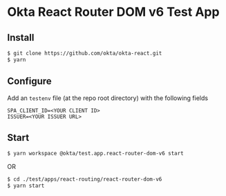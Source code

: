 # Okta React Router DOM v6 Test App

## Install
```bash
$ git clone https://github.com/okta/okta-react.git
$ yarn
```

## Configure
Add an `testenv` file (at the repo root directory) with the following fields
```
SPA_CLIENT_ID=<YOUR CLIENT ID>
ISSUER=<YOUR ISSUER URL>
```

## Start
```bash
$ yarn workspace @okta/test.app.react-router-dom-v6 start
```
OR
```bash
$ cd ./test/apps/react-routing/react-router-dom-v6
$ yarn start
```
